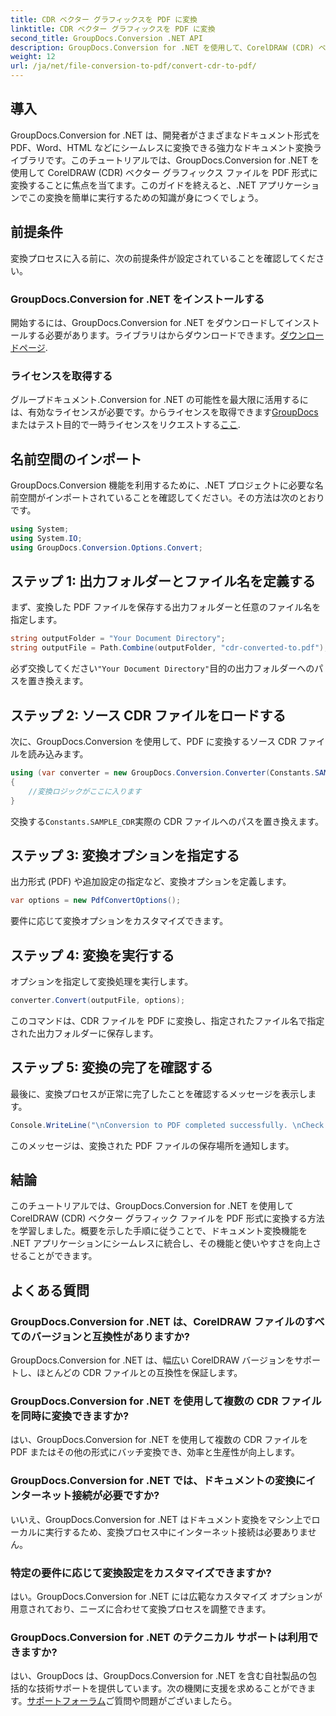 ```yaml
---
title: CDR ベクター グラフィックスを PDF に変換
linktitle: CDR ベクター グラフィックスを PDF に変換
second_title: GroupDocs.Conversion .NET API
description: GroupDocs.Conversion for .NET を使用して、CorelDRAW (CDR) ベクター グラフィック ファイルを PDF 形式に簡単に変換します。ドキュメントの変換プロセスを合理化します。
weight: 12
url: /ja/net/file-conversion-to-pdf/convert-cdr-to-pdf/
---
```

## 導入
GroupDocs.Conversion for .NET は、開発者がさまざまなドキュメント形式を PDF、Word、HTML などにシームレスに変換できる強力なドキュメント変換ライブラリです。このチュートリアルでは、GroupDocs.Conversion for .NET を使用して CorelDRAW (CDR) ベクター グラフィックス ファイルを PDF 形式に変換することに焦点を当てます。このガイドを終えると、.NET アプリケーションでこの変換を簡単に実行するための知識が身につくでしょう。
## 前提条件
変換プロセスに入る前に、次の前提条件が設定されていることを確認してください。
### GroupDocs.Conversion for .NET をインストールする
開始するには、GroupDocs.Conversion for .NET をダウンロードしてインストールする必要があります。ライブラリはからダウンロードできます。[ダウンロードページ](https://releases.groupdocs.com/conversion/net/).
### ライセンスを取得する
グループドキュメント.Conversion for .NET の可能性を最大限に活用するには、有効なライセンスが必要です。からライセンスを取得できます[GroupDocs](https://purchase.groupdocs.com/buy)またはテスト目的で一時ライセンスをリクエストする[ここ](https://purchase.groupdocs.com/temporary-license/).

## 名前空間のインポート
GroupDocs.Conversion 機能を利用するために、.NET プロジェクトに必要な名前空間がインポートされていることを確認してください。その方法は次のとおりです。
```csharp
using System;
using System.IO;
using GroupDocs.Conversion.Options.Convert;
```
## ステップ 1: 出力フォルダーとファイル名を定義する
まず、変換した PDF ファイルを保存する出力フォルダーと任意のファイル名を指定します。
```csharp
string outputFolder = "Your Document Directory";
string outputFile = Path.Combine(outputFolder, "cdr-converted-to.pdf");
```
必ず交換してください`"Your Document Directory"`目的の出力フォルダーへのパスを置き換えます。
## ステップ 2: ソース CDR ファイルをロードする
次に、GroupDocs.Conversion を使用して、PDF に変換するソース CDR ファイルを読み込みます。
```csharp
using (var converter = new GroupDocs.Conversion.Converter(Constants.SAMPLE_CDR))
{
    //変換ロジックがここに入ります
}
```
交換する`Constants.SAMPLE_CDR`実際の CDR ファイルへのパスを置き換えます。
## ステップ 3: 変換オプションを指定する
出力形式 (PDF) や追加設定の指定など、変換オプションを定義します。
```csharp
var options = new PdfConvertOptions();
```
要件に応じて変換オプションをカスタマイズできます。
## ステップ 4: 変換を実行する
オプションを指定して変換処理を実行します。
```csharp
converter.Convert(outputFile, options);
```
このコマンドは、CDR ファイルを PDF に変換し、指定されたファイル名で指定された出力フォルダーに保存します。
## ステップ 5: 変換の完了を確認する
最後に、変換プロセスが正常に完了したことを確認するメッセージを表示します。
```csharp
Console.WriteLine("\nConversion to PDF completed successfully. \nCheck output in {0}", outputFolder);
```
このメッセージは、変換された PDF ファイルの保存場所を通知します。

## 結論
このチュートリアルでは、GroupDocs.Conversion for .NET を使用して CorelDRAW (CDR) ベクター グラフィック ファイルを PDF 形式に変換する方法を学習しました。概要を示した手順に従うことで、ドキュメント変換機能を .NET アプリケーションにシームレスに統合し、その機能と使いやすさを向上させることができます。
## よくある質問
### GroupDocs.Conversion for .NET は、CorelDRAW ファイルのすべてのバージョンと互換性がありますか?
GroupDocs.Conversion for .NET は、幅広い CorelDRAW バージョンをサポートし、ほとんどの CDR ファイルとの互換性を保証します。
### GroupDocs.Conversion for .NET を使用して複数の CDR ファイルを同時に変換できますか?
はい、GroupDocs.Conversion for .NET を使用して複数の CDR ファイルを PDF またはその他の形式にバッチ変換でき、効率と生産性が向上します。
### GroupDocs.Conversion for .NET では、ドキュメントの変換にインターネット接続が必要ですか?
いいえ、GroupDocs.Conversion for .NET はドキュメント変換をマシン上でローカルに実行するため、変換プロセス中にインターネット接続は必要ありません。
### 特定の要件に応じて変換設定をカスタマイズできますか?
はい。GroupDocs.Conversion for .NET には広範なカスタマイズ オプションが用意されており、ニーズに合わせて変換プロセスを調整できます。
### GroupDocs.Conversion for .NET のテクニカル サポートは利用できますか?
はい、GroupDocs は、GroupDocs.Conversion for .NET を含む自社製品の包括的な技術サポートを提供しています。次の機関に支援を求めることができます。[サポートフォーラム](https://forum.groupdocs.com/c/conversion/11)ご質問や問題がございましたら。